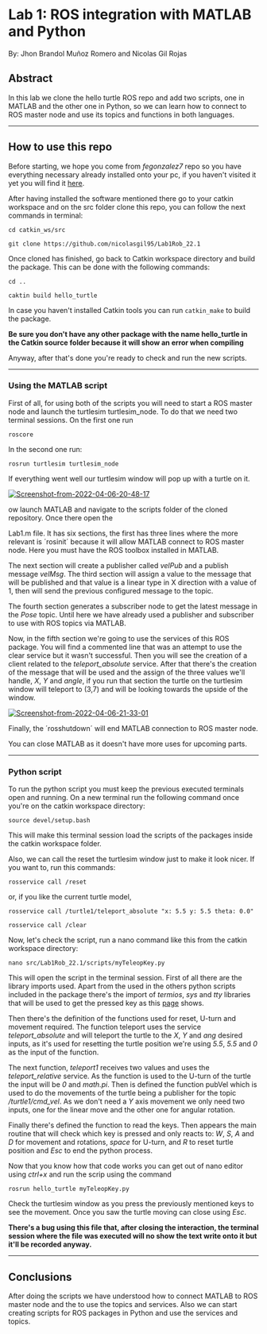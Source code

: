 # Lab 1: ROS integration with MATLAB and Python
By: Jhon Brandol Muñoz Romero and Nicolas Gil Rojas
## Abstract
In this lab we clone the hello turtle ROS repo and add two scripts, one in MATLAB and the other one in Python, so we can learn how to connect to ROS master node and use its topics and functions in both languages.
 - - - 
## How to use this repo
Before starting, we hope you come from _fegonzalez7_ repo so you have everything necessary already installed onto your pc, if you haven't visited it yet you will find it [here](https://github.com/fegonzalez7/rob_unal_clase2). 

After having installed the software mentioned there go to your catkin workspace and on the src folder clone this repo, you can follow the next commands in terminal: 

`cd catkin_ws/src` 

`git clone https://github.com/nicolasgil95/Lab1Rob_22.1`

Once cloned has finished, go back to Catkin workspace directory and build the package. This can be done with the following commands: 

`cd ..` 

`caktin build hello_turtle` 

In case you haven't installed Catkin tools you can run `catkin_make` to build the package.

__Be sure you don't have any other package with the name hello_turtle in the Catkin source folder because it will show an error when compiling__


Anyway, after that's done you're ready to check and run the new scripts. 
- - -
### Using the MATLAB script

First of all, for using both of the scripts you will need to start a ROS master node and launch the turtlesim turtlesim_node. To do that we need two terminal sessions. On the first one run  

`roscore` 

In the second one run: 

`rosrun turtlesim turtlesim_node` 

If everything went well our turtlesim window will pop up with a turtle on it. 

<a href="https://imgbb.com/"><img src="https://i.ibb.co/TLTZQ0Q/Screenshot-from-2022-04-06-20-48-17.png" alt="Screenshot-from-2022-04-06-20-48-17" border="0"></a>

ow launch MATLAB and navigate to the scripts folder of the cloned repository. Once there open the  

Lab1.m file. It has six sections, the first has three lines where the more relevant is ´rosinit´ because it will allow MATLAB connect to ROS master node. Here you must have the ROS toolbox installed in MATLAB. 

The next section will create a publisher called _velPub_ and a publish message _velMsg_. The third section will assign a value to the message that will be published and that value is a linear type in X direction with a value of 1, then will send the previous configured message to the topic. 

The fourth section generates a subscriber node to get the latest message in the _Pose_ topic. Until here we have already used a publisher and subscriber to use with ROS topics via MATLAB. 

Now, in the fifth section we're going to use the services of this ROS package. You will find a commented line that was an attempt to use the clear service but it wasn't successful. Then you will see the creation of a client related to the _teleport_absolute_ service. After that there's the creation of the message that will be used and the assign of the three values we'll handle, _X_, _Y_ and _angle_, if you run that section the turtle on the turtlesim window will teleport to (3,7) and will be looking towards the upside of the window. 

<a href="https://ibb.co/fMpq6HV"><img src="https://i.ibb.co/PxhFXgs/Screenshot-from-2022-04-06-21-33-01.png" alt="Screenshot-from-2022-04-06-21-33-01" border="0"></a> 

Finally, the ´rosshutdown´ will end MATLAB connection to ROS master node. 

You can close MATLAB as it doesn't have more uses for upcoming parts.

- - -
### Python script
To run the python script you must keep the previous executed terminals open and running. On a new terminal run the following command once you're on the catkin workspace directory:  

`source devel/setup.bash` 

This will make this terminal session load the scripts of the packages inside the catkin workspace folder. 

Also, we can call the reset the turtlesim window just to make it look nicer. If you want to, run this commands: 

`rosservice call /reset` 

or, if you like the current turtle model, 

`rosservice call /turtle1/teleport_absolute "x: 5.5 y: 5.5 theta: 0.0" ` 

`rosservice call /clear` 

Now, let's check the script, run a nano command like this from the catkin workspace directory: 

`nano src/Lab1Rob_22.1/scripts/myTeleopKey.py` 

This will open the script in the terminal session. First of all there are the library imports used. Apart from the used in the others python scripts included in the package there's the import of _termios_, _sys_ and _tty_ libraries that will be used to get the pressed key as this [page](https://stackoverflow.com/questions/34497323/what-is-the-easiest-way-to-detect-key-presses-in-python-3-on-a-linux-machine) shows.

Then there's the definition of the functions used for reset, U-turn and movement required. The function teleport uses the service _teleport_absolute_ and will teleport the turtle to the _X_, _Y_ and _ang_ desired inputs, as it's used for resetting the turtle position we're using _5.5_, _5.5_ and _0_  as the input of the function. 

The next function, _teleport1_ receives two values and uses the _teleport_relative_ service. As the function is used to the U-turn of the turtle the input will be _0_ and _math.pi_. Then is defined the function pubVel which is used to do the movements of the turtle being a publisher for the topic _/turtle1/cmd_vel_. As we don't need a _Y_ axis movement we only need two inputs, one for the linear move and the other one for angular rotation.  

Finally there's defined the function to read the keys. Then appears the main routine that will check which key is pressed and only reacts to: _W_, _S_, _A_ and _D_ for movement and rotations, _space_ for U-turn, and _R_ to reset turtle position and _Esc_ to end the python process.  

Now that you know how that code works you can get out of nano editor using _ctrl+x_ and run the scrip using the command 

`rosrun hello_turtle myTeleopKey.py` 

Check the turtlesim window as you press the previously mentioned keys to see the movement. Once you saw the turtle moving can close using _Esc_. 

__There's a bug using this file that, after closing the interaction, the terminal session where the file was executed will no show the text write onto it but it'll be recorded anyway.__ 

--- 
## Conclusions
After doing the scripts we have understood how to connect MATLAB to ROS master node and the to use the topics and services. Also we can start creating scripts for ROS packages in Python and use the services and topics.

